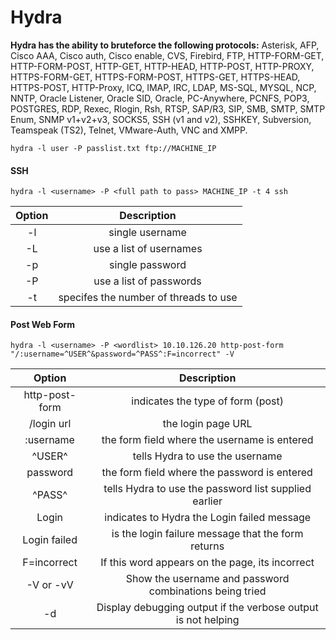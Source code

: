 # Hydra

**Hydra has the ability to bruteforce the following protocols:** Asterisk, AFP, Cisco AAA, Cisco auth, Cisco enable, CVS, Firebird, FTP, HTTP-FORM-GET, HTTP-FORM-POST, HTTP-GET, HTTP-HEAD, HTTP-POST, HTTP-PROXY, HTTPS-FORM-GET, HTTPS-FORM-POST, HTTPS-GET, HTTPS-HEAD, HTTPS-POST, HTTP-Proxy, ICQ, IMAP, IRC, LDAP, MS-SQL, MYSQL, NCP, NNTP, Oracle Listener, Oracle SID, Oracle, PC-Anywhere, PCNFS, POP3, POSTGRES, RDP, Rexec, Rlogin, Rsh, RTSP, SAP/R3, SIP, SMB, SMTP, SMTP Enum, SNMP v1+v2+v3, SOCKS5, SSH (v1 and v2), SSHKEY, Subversion, Teamspeak (TS2), Telnet, VMware-Auth, VNC and XMPP.

`hydra -l user -P passlist.txt ftp://MACHINE_IP`

#### SSH

`hydra -l <username> -P <full path to pass> MACHINE_IP -t 4 ssh`

| Option |              Description              |
| :----: | :-----------------------------------: |
|   -l   |            single username            |
|   -L   |        use a list of usernames        |
|   -p   |            single password            |
|   -P   |        use a list of passwords        |
|   -t   | specifes the number of threads to use |

#### Post Web Form

`hydra -l <username> -P <wordlist> 10.10.126.20 http-post-form "/:username=^USER^&password=^PASS^:F=incorrect" -V`

|     Option     |                          Description                          |
| :------------: | :-----------------------------------------------------------: |
| http-post-form |               indicates the type of form (post)               |
|   /login url   |                       the login page URL                      |
|    :username   |          the form field where the username is entered         |
|     ^USER^     |                tells Hydra to use the username                |
|    password    |          the form field where the password is entered         |
|     ^PASS^     |     tells Hydra to use the password list supplied earlier     |
|      Login     |          indicates to Hydra the Login failed message          |
|  Login failed  |       is the login failure message that the form returns      |
|   F=incorrect  |        If this word appears on the page, its incorrect        |
|    -V or -vV   |    Show the username and password combinations being tried    |
|       -d       | Display debugging output if the verbose output is not helping |
